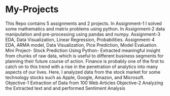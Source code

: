 # My-Projects
This Repo contains 5 assignments and 2 projects. 
In Assignment-1 I solved some mathematics and matrix problems using python.
In Assignment-2 data manipulation and pre-processing using pandas and numpy. 
Assignment-3 EDA, Data Visualization, Linear Regression, Probabilities. 
Assignment-4 EDA, ARMA model, Data Visualization, Pice Prediction, Model Evaluation. 
Mini Project- Stock Prediction Using Python-  Extracted meaningful insight from chunks of raw data, which is useful to different business segments for planning their future course of action. Finance is probably one of the first to catch on to this trend with a rise in the penetration of analytics into many aspects of our lives. Here, I analyzed data from the stock market for some technology stocks such as Apple, Google, Amazon, and Microsoft. 
Objective-1 Extraction of Data from 100 Web Articles
Objective-2 Analyzing the Extracted text and and performed Sentiment Analysis
